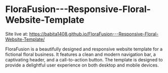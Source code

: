 # FloraFusion---Responsive-Floral-Website-Template

Site live at: https://babita1408.github.io/FloraFusion---Responsive-Floral-Website-Template/


FloraFusion is a beautifully designed and responsive website template for a fictional floral business. It features a clean and modern navigation bar, a captivating header, and a call-to-action button. The template is designed to provide a delightful user experience on both desktop and mobile devices.
